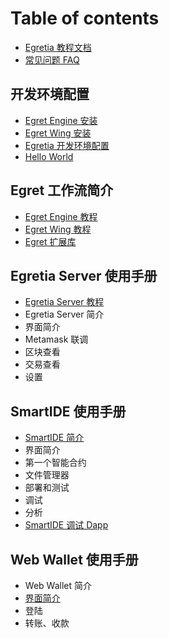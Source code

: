 # Table of contents

* [Egretia 教程文档](README.md)
* [常见问题 FAQ](chang-jian-wen-ti-faq.md)

## 开发环境配置

* [Egret Engine 安装](kai-fa-huan-jing-pei-zhi/egret-engine-an-zhuang.md)
* [Egret Wing 安装](kai-fa-huan-jing-pei-zhi/egret-wing-an-zhuang.md)
* [Egretia 开发环境配置](kai-fa-huan-jing-pei-zhi/egretia-server-an-zhuang.md)
* [Hello World](hello-world.md)

## Egret 工作流简介

* [Egret Engine 教程](http://developer.egret.com/cn/github/egret-docs/Engine2D/getStarted/helloWorld/index.html)
* [Egret Wing 教程](http://developer.egret.com/cn/github/egret-docs/Wing/introduction/index.html)
* [Egret 扩展库](http://developer.egret.com/cn/github/egret-docs/extension/threes/instructions/index.html)

## Egretia Server 使用手册

* [Egretia Server 教程](egretia-server-shi-yong-shou-ce/egretia-server-jiao-cheng.md)
* Egretia Server 简介
* 界面简介
* Metamask 联调
* 区块查看
* 交易查看
* 设置

## SmartIDE 使用手册

* [SmartIDE 简介](smartide-shi-yong-shou-ce/smartide-jian-jie.md)
* 界面简介
* 第一个智能合约
* 文件管理器
* 部署和测试
* 调试
* 分析
* [SmartIDE 调试 Dapp](smartide-shi-yong-shou-ce/smartide-tiao-shi-dapp.md)

## Web Wallet 使用手册

* Web Wallet 简介
* [界面简介](web-wallet-shi-yong-shou-ce/web-wallet-jiao-cheng.md)
* 登陆
* 转账、收款

